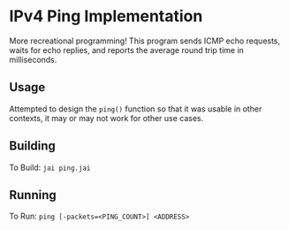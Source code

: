 # IPv4 Ping Implementation

More recreational programming! This program sends ICMP echo requests, waits for echo replies, and reports the average round trip time in milliseconds.

## Usage

Attempted to design the `ping()` function so that it was usable in other contexts, it may or may not work for other use cases.

## Building

To Build: `jai ping.jai`

## Running

To Run: `ping [-packets=<PING_COUNT>] <ADDRESS>`
